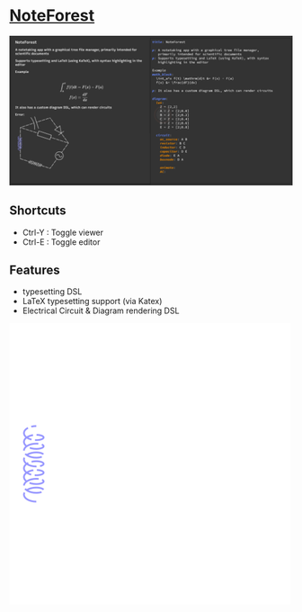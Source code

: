 # [NoteForest](https://ankrisac.github.io/NoteForest/)

![](https://github.com/ankrisac/NoteForest/blob/main/doc/example.png)

## Shortcuts
- Ctrl-Y : Toggle viewer
- Ctrl-E : Toggle editor

## Features
- typesetting DSL
- LaTeX typesetting support (via Katex)
- Electrical Circuit & Diagram rendering DSL

![Animation example](https://github.com/ankrisac/NoteForest/blob/main/doc/anim-example.svg)

